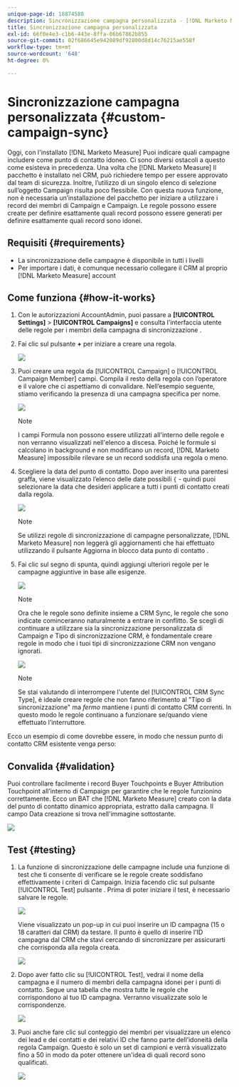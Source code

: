 ```yaml
---
unique-page-id: 18874588
description: Sincronizzazione campagna personalizzata - [!DNL Marketo Measure] - Documentazione del prodotto
title: Sincronizzazione campagna personalizzata
exl-id: 66f0e4e3-c1b6-443e-8ffa-06b67862b855
source-git-commit: 02f686645e942089df92800d8d14c76215ae558f
workflow-type: tm+mt
source-wordcount: '648'
ht-degree: 0%

---
```


# Sincronizzazione campagna personalizzata {#custom-campaign-sync}

Oggi, con l&#39;installato [!DNL Marketo Measure] Puoi indicare quali campagne includere come punto di contatto idoneo. Ci sono diversi ostacoli a questo come esisteva in precedenza. Una volta che [!DNL Marketo Measure] Il pacchetto è installato nel CRM, può richiedere tempo per essere approvato dal team di sicurezza. Inoltre, l’utilizzo di un singolo elenco di selezione sull’oggetto Campaign risulta poco flessibile. Con questa nuova funzione, non è necessaria un’installazione del pacchetto per iniziare a utilizzare i record dei membri di Campaign e Campaign. Le regole possono essere create per definire esattamente quali record possono essere generati per definire esattamente quali record sono idonei.

## Requisiti {#requirements}

* La sincronizzazione delle campagne è disponibile in tutti i livelli
* Per importare i dati, è comunque necessario collegare il CRM al proprio [!DNL Marketo Measure] account

## Come funziona {#how-it-works}

1. Con le autorizzazioni AccountAdmin, puoi passare a **[!UICONTROL Settings]** > **[!UICONTROL Campaigns]** e consulta l’interfaccia utente delle regole per i membri della campagna di sincronizzazione .
1. Fai clic sul pulsante **+** per iniziare a creare una regola.

   ![](assets/1-1.png)

1. Puoi creare una regola da [!UICONTROL Campaign] o [!UICONTROL Campaign Member] campi. Compila il resto della regola con l’operatore e il valore che ci aspettiamo di convalidare. Nell’esempio seguente, stiamo verificando la presenza di una campagna specifica per nome.

   ![](assets/2-1.png)

   >[!NOTE]
   >
   >I campi Formula non possono essere utilizzati all&#39;interno delle regole e non verranno visualizzati nell&#39;elenco a discesa. Poiché le formule si calcolano in background e non modificano un record, [!DNL Marketo Measure] impossibile rilevare se un record soddisfa una regola o meno.

1. Scegliere la data del punto di contatto. Dopo aver inserito una parentesi graffa, viene visualizzato l’elenco delle date possibili `{` - quindi puoi selezionare la data che desideri applicare a tutti i punti di contatto creati dalla regola.

   ![](assets/3-1.png)

   >[!NOTE]
   >
   >Se utilizzi regole di sincronizzazione di campagne personalizzate, [!DNL Marketo Measure] non leggerà gli aggiornamenti che hai effettuato utilizzando il pulsante Aggiorna in blocco data punto di contatto .

1. Fai clic sul segno di spunta, quindi aggiungi ulteriori regole per le campagne aggiuntive in base alle esigenze.

   ![](assets/4-1.png)

   >[!NOTE]
   >
   >Ora che le regole sono definite insieme a CRM Sync, le regole che sono indicate cominceranno naturalmente a entrare in conflitto. Se scegli di continuare a utilizzare sia la sincronizzazione personalizzata di Campaign _e_ Tipo di sincronizzazione CRM, è fondamentale creare regole in modo che i tuoi tipi di sincronizzazione CRM non vengano ignorati.

   ![](assets/5-1.png)

   >[!NOTE]
   >
   >Se stai valutando di interrompere l&#39;utente del [!UICONTROL CRM Sync Type], è ideale creare regole che non fanno riferimento al &quot;Tipo di sincronizzazione&quot; ma _fermo_ mantiene i punti di contatto CRM correnti. In questo modo le regole continuano a funzionare se/quando viene effettuato l’interruttore.

Ecco un esempio di come dovrebbe essere, in modo che nessun punto di contatto CRM esistente venga perso:

## Convalida {#validation}

Puoi controllare facilmente i record Buyer Touchpoints e Buyer Attribution Touchpoint all’interno di Campaign per garantire che le regole funzionino correttamente. Ecco un BAT che [!DNL Marketo Measure] creato con la data del punto di contatto dinamico appropriata, estratto dalla campagna. Il campo Data creazione si trova nell&#39;immagine sottostante.

![](assets/6-1.png)

## Test {#testing}

1. La funzione di sincronizzazione delle campagne include una funzione di test che ti consente di verificare se le regole create soddisfano effettivamente i criteri di Campaign. Inizia facendo clic sul pulsante [!UICONTROL Test] pulsante . Prima di poter iniziare il test, è necessario salvare le regole.

   ![](assets/7-1.png)

   Viene visualizzato un pop-up in cui puoi inserire un ID campagna (15 o 18 caratteri dal CRM) da testare. Il punto è quello di inserire l&#39;ID campagna dal CRM che stavi cercando di sincronizzare per assicurarti che corrisponda alla regola creata.

   ![](assets/8-1.png)

1. Dopo aver fatto clic su [!UICONTROL Test], vedrai il nome della campagna e il numero di membri della campagna idonei per i punti di contatto. Segue una tabella che mostra tutte le regole che corrispondono al tuo ID campagna. Verranno visualizzate solo le corrispondenze.

   ![](assets/9.png)

1. Puoi anche fare clic sul conteggio dei membri per visualizzare un elenco dei lead e dei contatti e dei relativi ID che fanno parte dell’idoneità della regola Campaign. Questo è solo un set di campioni e verrà visualizzato fino a 50 in modo da poter ottenere un&#39;idea di quali record sono qualificati.

   ![](assets/10.png)
